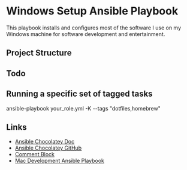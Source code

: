 # Windows Setup Ansible Playbook
This playbook installs and configures most of the software I use on my Windows machine for software development and entertainment.

## Project Structure

## Todo

## Running a specific set of tagged tasks
ansible-playbook your_role.yml -K --tags "dotfiles,homebrew"

## Links
- [Ansible Chocolatey Doc](https://docs.ansible.com/ansible/latest/collections/chocolatey/chocolatey/win_chocolatey_module.html#notes)
- [Ansible Chocolatey GitHub](https://github.com/chocolatey/chocolatey-ansible)
- [Comment Block](https://blocks.jkniest.dev/)
- [Mac Development Ansible Playbook](https://github.com/geerlingguy/mac-dev-playbook)